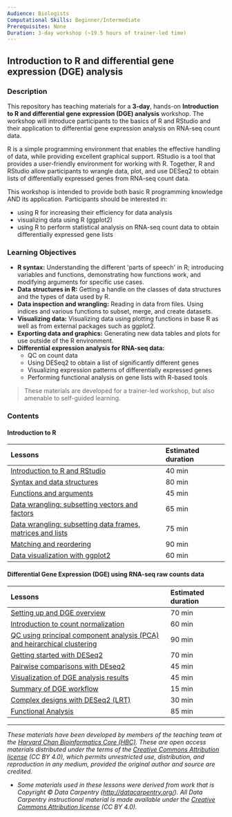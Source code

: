 ```yaml
---
Audience: Biologists
Computational Skills: Beginner/Intermediate
Prerequisites: None
Duration: 3-day workshop (~19.5 hours of trainer-led time)
---
```


## Introduction to R and differential gene expression (DGE) analysis

### Description
This repository has teaching materials for a **3-day**, hands-on **Introduction to R and differential gene expression (DGE) analysis** workshop. The workshop will introduce participants to the basics of R and RStudio and their application to differential gene expression analysis on RNA-seq count data.

R is a simple programming environment that enables the effective handling of data, while providing excellent graphical support. RStudio is a tool that provides a user-friendly environment for working with R. Together, R and RStudio allow participants to wrangle data, plot, and use DESeq2 to obtain lists of differentially expressed genes from RNA-seq count data.

This workshop is intended to provide both basic R programming knowledge AND its application. Participants should be interested in:

- using R for increasing their efficiency for data analysis
- visualizing data using R (ggplot2)
- using R to perform statistical analysis on RNA-seq count data to obtain differentially expressed gene lists

### Learning Objectives

- **R syntax:** Understanding the different 'parts of speech' in R; introducing variables and functions, demonstrating how functions work, and modifying arguments for specific use cases.
- **Data structures in R:** Getting a handle on the classes of data structures and the types of data used by R.
- **Data inspection and wrangling:** Reading in data from files. Using indices and various functions to subset, merge, and create datasets.
- **Visualizing data:** Visualizing data using plotting functions in base R as well as from external packages such as ggplot2.
- **Exporting data and graphics:** Generating new data tables and plots for use outside of the R environment.
- **Differential expression analysis for RNA-seq data:**
  - QC on count data
  - Using DESeq2 to obtain a list of significantly different genes
  - Visualizing expression patterns of differentially expressed genes
  - Performing functional analysis on gene lists with R-based tools

> These materials are developed for a trainer-led workshop, but also amenable to self-guided learning.

### Contents

#### Introduction to R

| Lessons            | Estimated duration |
|:------------------------|:----------|
|[Introduction to R and RStudio](https://github.com/hbctraining/Intro-to-R/blob/master/lessons/01_introR-R-and-RStudio.html) | 40 min |
|[Syntax and data structures](https://github.com/hbctraining/Intro-to-R/blob/master/lessons/02_introR-syntax-and-data-structures.html) | 80 min |
|[Functions and arguments](https://github.com/hbctraining/Intro-to-R/blob/master/lessons/03_introR-functions-and-arguments.md) | 45 min |
|[Data wrangling: subsetting vectors and factors](https://github.com/hbctraining/Intro-to-R/blob/master/lessons/04_introR-data-wrangling.md) | 65 min |
|[Data wrangling: subsetting data frames, matrices and lists](https://github.com/hbctraining/Intro-to-R/blob/master/lessons/05_introR-data-wrangling2.md) | 75 min |
|[Matching and reordering](https://github.com/hbctraining/Intro-to-R/blob/master/lessons/06_advR-matching.md) | 90 min |
|[Data visualization with ggplot2](https://github.com/hbctraining/Intro-to-R/blob/master/lessons/07_ggplot2.md) | 60 min |

#### Differential Gene Expression (DGE) using RNA-seq raw counts data

| Lessons            | Estimated duration |
|:------------------------|:----------|
|[Setting up and DGE overview](https://github.com/hbctraining/DGE_workshop/blob/master/lessons/01_DGE_setup_and_overview.html) | 70 min |
|[Introduction to count normalization](https://github.com/hbctraining/DGE_workshop/blob/master/lessons/02_DGE_count_normalization.html) | 60 min |
|[QC using principal component analysis (PCA) and heirarchical clustering](https://github.com/hbctraining/DGE_workshop/blob/master/lessons/03_DGE_QC_analysis.md) | 90 min |
|[Getting started with DESeq2](https://github.com/hbctraining/DGE_workshop/blob/master/lessons/04_DGE_DESeq2_analysis.md) | 70 min |
|[Pairwise comparisons with DEseq2](https://github.com/hbctraining/DGE_workshop/blob/master/lessons/05_DGE_DESeq2_analysis2.md) | 45 min |
|[Visualization of DGE analysis results](lessons/B1_DGE_visualizing_results.md) | 45 min |
|[Summary of DGE workflow](https://github.com/hbctraining/DGE_workshop/blob/master/lessons/07_DGE_summarizing_workflow.md) | 15 min |
|[Complex designs with DESeq2 (LRT)](https://github.com/hbctraining/DGE_workshop/blob/master/lessons/08_DGE_LRT.md) | 30 min |
|[Functional Analysis](https://github.com/hbctraining/DGE_workshop/blob/master/lessons/09_functional_analysis.md) | 85 min |

***

*These materials have been developed by members of the teaching team at the [Harvard Chan Bioinformatics Core (HBC)](http://bioinformatics.sph.harvard.edu/). These are open access materials distributed under the terms of the [Creative Commons Attribution license](https://creativecommons.org/licenses/by/4.0/) (CC BY 4.0), which permits unrestricted use, distribution, and reproduction in any medium, provided the original author and source are credited.*

* *Some materials used in these lessons were derived from work that is Copyright © Data Carpentry (http://datacarpentry.org/). 
All Data Carpentry instructional material is made available under the [Creative Commons Attribution license](https://creativecommons.org/licenses/by/4.0/) (CC BY 4.0).*
